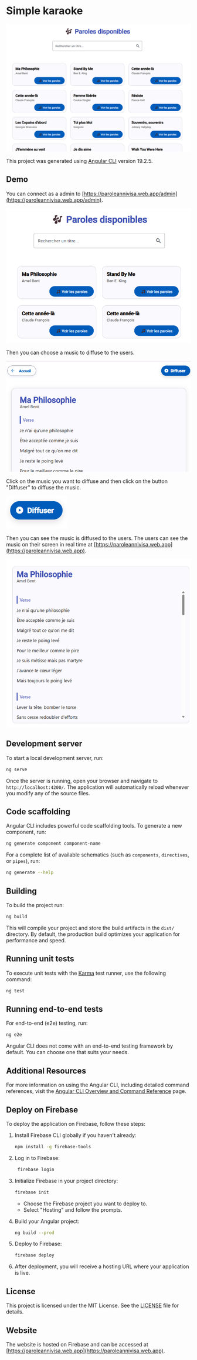 # Simple karaoke

![alt text](image.png)

This project was generated using [Angular CLI](https://github.com/angular/angular-cli) version 19.2.5.
## Demo

You can connect as a admin to [https://paroleannivisa.web.app/admin](https://paroleannivisa.web.app/admin).

![alt text](image-1.png)

Then you can choose a music to diffuse to the users.

![alt text](image-2.png)

Click on the music you want to diffuse and then click on the button "Diffuser" to diffuse the music.

![alt text](image-3.png)

Then you can see the music is diffused to the users.
The users can see the music on their screen in real time at [https://paroleannivisa.web.app](https://paroleannivisa.web.app).

![alt text](image-4.png)


## Development server

To start a local development server, run:

```bash
ng serve
```

Once the server is running, open your browser and navigate to `http://localhost:4200/`. The application will automatically reload whenever you modify any of the source files.

## Code scaffolding

Angular CLI includes powerful code scaffolding tools. To generate a new component, run:

```bash
ng generate component component-name
```

For a complete list of available schematics (such as `components`, `directives`, or `pipes`), run:

```bash
ng generate --help
```

## Building

To build the project run:

```bash
ng build
```

This will compile your project and store the build artifacts in the `dist/` directory. By default, the production build optimizes your application for performance and speed.

## Running unit tests

To execute unit tests with the [Karma](https://karma-runner.github.io) test runner, use the following command:

```bash
ng test
```

## Running end-to-end tests

For end-to-end (e2e) testing, run:

```bash
ng e2e
```

Angular CLI does not come with an end-to-end testing framework by default. You can choose one that suits your needs.

## Additional Resources

For more information on using the Angular CLI, including detailed command references, visit the [Angular CLI Overview and Command Reference](https://angular.dev/tools/cli) page.

## Deploy on Firebase
To deploy the application on Firebase, follow these steps:
1. Install Firebase CLI globally if you haven't already:

   ```bash
   npm install -g firebase-tools
   ```
2. Log in to Firebase:

   ```bash
    firebase login
    ```
3. Initialize Firebase in your project directory:
    ```bash
    firebase init
    ```
    - Choose the Firebase project you want to deploy to.
    - Select "Hosting" and follow the prompts.
4. Build your Angular project:
    ```bash
    ng build --prod
    ```
5. Deploy to Firebase:
    ```bash
    firebase deploy
    ```
6. After deployment, you will receive a hosting URL where your application is live.

## License
This project is licensed under the MIT License. See the [LICENSE](LICENSE) file for details.

## Website
The website is hosted on Firebase and can be accessed at [https://paroleannivisa.web.app](https://paroleannivisa.web.app).

